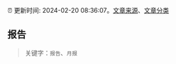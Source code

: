 :alarm_clock: 更新时间: 2024-02-20 08:36:07。[文章来源](/README.md)、[文章分类](/TAGS.md)

## 报告


> 关键字：`报告`、`月报`



